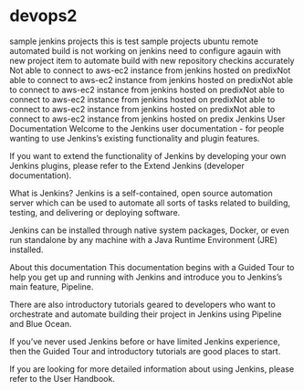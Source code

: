
# devops2
sample jenkins projects
this is test
sample projects
ubuntu
remote
automated build is not working on jenkins need to configure agauin with new project item to automate build with new repository checkins
accurately
Not able to connect to aws-ec2 instance from jenkins hosted on predixNot able to connect to aws-ec2 instance from jenkins hosted on predixNot able to connect to aws-ec2 instance from jenkins hosted on predixNot able to connect to aws-ec2 instance from jenkins hosted on predixNot able to connect to aws-ec2 instance from jenkins hosted on predixNot able to connect to aws-ec2 instance from jenkins hosted on predix
Jenkins User Documentation 
Welcome to the Jenkins user documentation - for people wanting to use Jenkins’s existing functionality and plugin features.

If you want to extend the functionality of Jenkins by developing your own Jenkins plugins, please refer to the Extend Jenkins (developer documentation).

What is Jenkins?
Jenkins is a self-contained, open source automation server which can be used to automate all sorts of tasks related to building, testing, and delivering or deploying software.

Jenkins can be installed through native system packages, Docker, or even run standalone by any machine with a Java Runtime Environment (JRE) installed.

About this documentation
This documentation begins with a Guided Tour to help you get up and running with Jenkins and introduce you to Jenkins’s main feature, Pipeline.

There are also introductory tutorials geared to developers who want to orchestrate and automate building their project in Jenkins using Pipeline and Blue Ocean.

If you’ve never used Jenkins before or have limited Jenkins experience, then the Guided Tour and introductory tutorials are good places to start.

If you are looking for more detailed information about using Jenkins, please refer to the User Handbook.
